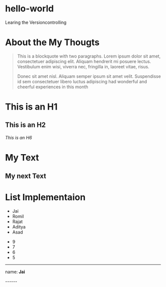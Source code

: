 # hello-world
Learing the Versioncontrolling
# About the My Thougts
> This is a blockquote with two paragraphs. Lorem ipsum dolor sit amet,
> consectetuer adipiscing elit. Aliquam hendrerit mi posuere lectus.
> Vestibulum enim wisi, viverra nec, fringilla in, laoreet vitae, risus.
> 
> Donec sit amet nisl. Aliquam semper ipsum sit amet velit. Suspendisse
> id sem consectetuer libero luctus adipiscing
had wonderful and cheerful experiences in this month

# This is an H1

## This is an H2

###### This is an H6

My Text
========
My next Text
-------

# List Implementaion
>
* Jai
* Romil
* Rajat
* Aditya
* Asad
>
+ 9
+ 7
+ 6
+ 5
------
<html>
<p>name:<b> Jai </b></p>
</html>
------
